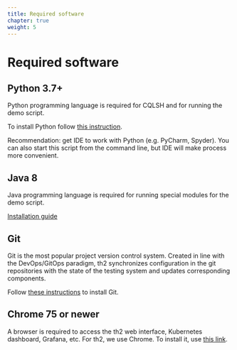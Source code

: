 ```yaml
---
title: Required software
chapter: true
weight: 5
---
```

# Required software
## Python 3.7+

Python programming language is required for CQLSH and for running the demo script.

To install Python follow [this instruction](https://wiki.python.org/moin/BeginnersGuide/Download).

<notice note>

Recommendation: get IDE to work with Python (e.g. PyCharm, Spyder). You can also start this script from the command line, but IDE will make process more convenient.

</notice>

## Java 8

Java programming language is required for running special modules for the demo script.

[Installation guide](https://www.java.com/en/download/help/download_options.html)

## Git

Git is the most popular project version control system. Created in line with the DevOps/GitOps paradigm, th2 synchronizes configuration in the git repositories with the state of the testing system and updates corresponding components.

Follow [these instructions](https://git-scm.com/book/en/v2/Getting-Started-Installing-Git) to install Git.

## Chrome 75 or newer

A browser is required to access the th2 web interface, Kubernetes dashboard, Grafana, etc. For th2, we use Chrome. To install it, use [this link](https://www.google.com/chrome).
